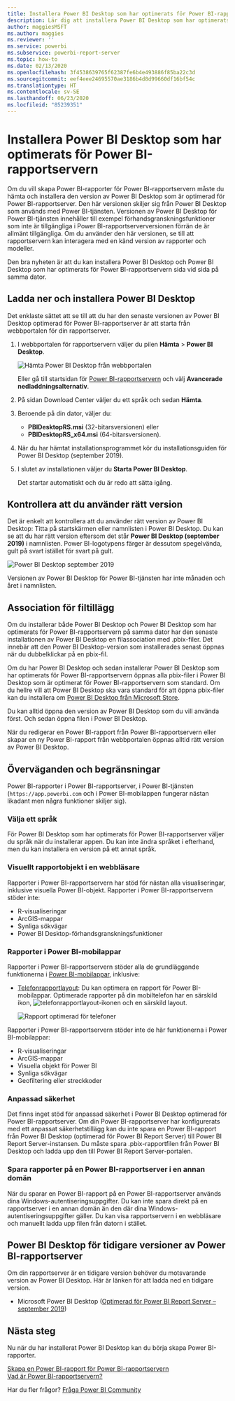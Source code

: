 ```yaml
---
title: Installera Power BI Desktop som har optimerats för Power BI-rapportservern
description: Lär dig att installera Power BI Desktop som har optimerats för Power BI-rapportservern
author: maggiesMSFT
ms.author: maggies
ms.reviewer: ''
ms.service: powerbi
ms.subservice: powerbi-report-server
ms.topic: how-to
ms.date: 02/13/2020
ms.openlocfilehash: 3f4538639765f62387fe6b4e493886f85ba22c3d
ms.sourcegitcommit: eef4eee24695570ae3186b4d8d99660df16bf54c
ms.translationtype: HT
ms.contentlocale: sv-SE
ms.lasthandoff: 06/23/2020
ms.locfileid: "85239351"
---
```

# <a name="install-power-bi-desktop-optimized-for-power-bi-report-server"></a>Installera Power BI Desktop som har optimerats för Power BI-rapportservern

Om du vill skapa Power BI-rapporter för Power BI-rapportservern måste du hämta och installera den version av Power BI Desktop som är optimerad för Power BI-rapportserver. Den här versionen skiljer sig från Power BI Desktop som används med Power BI-tjänsten. Versionen av Power BI Desktop för Power BI-tjänsten innehåller till exempel förhandsgranskningsfunktioner som inte är tillgängliga i Power BI-rapportserverversionen förrän de är allmänt tillgängliga. Om du använder den här versionen, se till att rapportservern kan interagera med en känd version av rapporter och modeller. 

Den bra nyheten är att du kan installera Power BI Desktop och Power BI Desktop som har optimerats för Power BI-rapportservern sida vid sida på samma dator.

## <a name="download-and-install-power-bi-desktop"></a>Ladda ner och installera Power BI Desktop

Det enklaste sättet att se till att du har den senaste versionen av Power BI Desktop optimerad för Power BI-rapportserver är att starta från webbportalen för din rapportserver.

1. I webbportalen för rapportservern väljer du pilen **Hämta** > **Power BI Desktop**.

    ![Hämta Power BI Desktop från webbportalen](media/install-powerbi-desktop/report-server-download-web-portal.png)

    Eller gå till startsidan för [Power BI-rapportservern](https://powerbi.microsoft.com/report-server/) och välj **Avancerade nedladdningsalternativ**.

2. På sidan Download Center väljer du ett språk och sedan **Hämta**.

3. Beroende på din dator, väljer du: 

    - **PBIDesktopRS.msi** (32-bitarsversionen) eller
    - **PBIDesktopRS_x64.msi** (64-bitarsversionen).

1. När du har hämtat installationsprogrammet kör du installationsguiden för Power BI Desktop (september 2019).

2. I slutet av installationen väljer du **Starta Power BI Desktop**.

    Det startar automatiskt och du är redo att sätta igång.

## <a name="verify-youre-using-the-correct-version"></a>Kontrollera att du använder rätt version
Det är enkelt att kontrollera att du använder rätt version av Power BI Desktop: Titta på startskärmen eller namnlisten i Power BI Desktop. Du kan se att du har rätt version eftersom det står **Power BI Desktop (september 2019)** i namnlisten. Power BI-logotypens färger är dessutom spegelvända, gult på svart istället för svart på gult.

![Power BI Desktop september 2019](media/install-powerbi-desktop/power-bi-report-server-desktop-sept-2019.png)

Versionen av Power BI Desktop för Power BI-tjänsten har inte månaden och året i namnlisten.

## <a name="file-extension-association"></a>Association för filtillägg
Om du installerar både Power BI Desktop och Power BI Desktop som har optimerats för Power BI-rapportservern på samma dator har den senaste installationen av Power BI Desktop en filassociation med .pbix-filer. Det innebär att den Power BI Desktop-version som installerades senast öppnas när du dubbelklickar på en pbix-fil.

Om du har Power BI Desktop och sedan installerar Power BI Desktop som har optimerats för Power BI-rapportservern öppnas alla pbix-filer i Power BI Desktop som är optimerat för Power BI-rapportservern som standard. Om du hellre vill att Power BI Desktop ska vara standard för att öppna pbix-filer kan du installera om [Power BI Desktop från Microsoft Store](https://aka.ms/pbidesktopstore).

Du kan alltid öppna den version av Power BI Desktop som du vill använda först. Och sedan öppna filen i Power BI Desktop.

När du redigerar en Power BI-rapport från Power BI-rapportservern eller skapar en ny Power BI-rapport från webbportalen öppnas alltid rätt version av Power BI Desktop.

## <a name="considerations-and-limitations"></a>Överväganden och begränsningar

Power BI-rapporter i Power BI-rapportserver, i Power BI-tjänsten (`https://app.powerbi.com` och i Power BI-mobilappen fungerar nästan likadant men några funktioner skiljer sig).

### <a name="selecting-a-language"></a>Välja ett språk

För Power BI Desktop som har optimerats för Power BI-rapportserver väljer du språk när du installerar appen. Du kan inte ändra språket i efterhand, men du kan installera en version på ett annat språk.

### <a name="report-visuals-in-a-browser"></a>Visuellt rapportobjekt i en webbläsare

Rapporter i Power BI-rapportservern har stöd för nästan alla visualiseringar, inklusive visuella Power BI-objekt. Rapporter i Power BI-rapportservern stöder inte:

* R-visualiseringar
* ArcGIS-mappar
* Synliga sökvägar
* Power BI Desktop-förhandsgranskningsfunktioner

### <a name="reports-in-the-power-bi-mobile-apps"></a>Rapporter i Power BI-mobilappar

Rapporter i Power BI-rapportservern stöder alla de grundläggande funktionerna i [Power BI-mobilappar](../consumer/mobile/mobile-apps-for-mobile-devices.md), inklusive:

* [Telefonrapportlayout](../create-reports/desktop-create-phone-report.md): Du kan optimera en rapport för Power BI-mobilappar. Optimerade rapporter på din mobiltelefon har en särskild ikon, ![telefonrapportlayout-ikonen](media/install-powerbi-desktop/power-bi-rs-mobile-optimized-icon.png) och en särskild layout.
  
    ![Rapport optimerad för telefoner](media/install-powerbi-desktop/power-bi-rs-mobile-optimized-report.png)

Rapporter i Power BI-rapportservern stöder inte de här funktionerna i Power BI-mobilappar:

* R-visualiseringar
* ArcGIS-mappar
* Visuella objekt för Power BI
* Synliga sökvägar
* Geofiltering eller streckkoder

### <a name="custom-security"></a>Anpassad säkerhet

Det finns inget stöd för anpassad säkerhet i Power BI Desktop optimerad för Power BI-rapportserver. Om din Power BI-rapportserver har konfigurerats med ett anpassat säkerhetstillägg kan du inte spara en Power BI-rapport från Power BI Desktop (optimerad för Power BI Report Server) till Power BI Report Server-instansen. Du måste spara .pbix-rapportfilen från Power BI Desktop och ladda upp den till Power BI Report Server-portalen.

### <a name="saving-reports-to-a-power-bi-report-server-in-a-different-domain"></a>Spara rapporter på en Power BI-rapportserver i en annan domän

När du sparar en Power BI-rapport på en Power BI-rapportserver används dina Windows-autentiseringsuppgifter. Du kan inte spara direkt på en rapportserver i en annan domän än den där dina Windows-autentiseringsuppgifter gäller. Du kan visa rapportservern i en webbläsare och manuellt ladda upp filen från datorn i stället.

## <a name="power-bi-desktop-for-earlier-versions-of-power-bi-report-server"></a>Power BI Desktop för tidigare versioner av Power BI-rapportserver

Om din rapportserver är en tidigare version behöver du motsvarande version av Power BI Desktop. Här är länken för att ladda ned en tidigare version.

- Microsoft Power BI Desktop ([Optimerad för Power BI Report Server – september 2019](https://go.microsoft.com/fwlink/?linkid=2103723))

## <a name="next-steps"></a>Nästa steg

Nu när du har installerat Power BI Desktop kan du börja skapa Power BI-rapporter.

[Skapa en Power BI-rapport för Power BI-rapportservern](quickstart-create-powerbi-report.md)  
[Vad är Power BI-rapportservern?](get-started.md)

Har du fler frågor? [Fråga Power BI Community](https://community.powerbi.com/)

